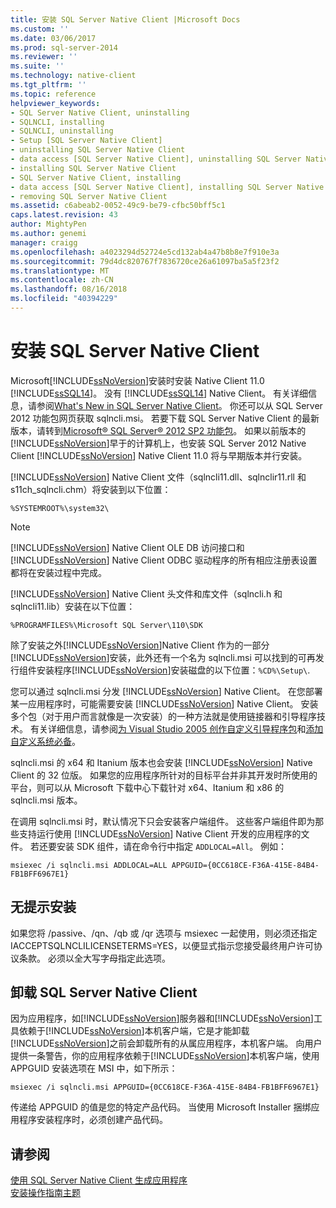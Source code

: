 ```yaml
---
title: 安装 SQL Server Native Client |Microsoft Docs
ms.custom: ''
ms.date: 03/06/2017
ms.prod: sql-server-2014
ms.reviewer: ''
ms.suite: ''
ms.technology: native-client
ms.tgt_pltfrm: ''
ms.topic: reference
helpviewer_keywords:
- SQL Server Native Client, uninstalling
- SQLNCLI, installing
- SQLNCLI, uninstalling
- Setup [SQL Server Native Client]
- uninstalling SQL Server Native Client
- data access [SQL Server Native Client], uninstalling SQL Server Native Client
- installing SQL Server Native Client
- SQL Server Native Client, installing
- data access [SQL Server Native Client], installing SQL Server Native Client
- removing SQL Server Native Client
ms.assetid: c6abeab2-0052-49c9-be79-cfbc50bff5c1
caps.latest.revision: 43
author: MightyPen
ms.author: genemi
manager: craigg
ms.openlocfilehash: a4023294d52724e5cd132ab4a47b8b8e7f910e3a
ms.sourcegitcommit: 79d4dc820767f7836720ce26a61097ba5a5f23f2
ms.translationtype: MT
ms.contentlocale: zh-CN
ms.lasthandoff: 08/16/2018
ms.locfileid: "40394229"
---
```

# <a name="installing-sql-server-native-client"></a>安装 SQL Server Native Client
  Microsoft[!INCLUDE[ssNoVersion](../../../includes/ssnoversion-md.md)]安装时安装 Native Client 11.0 [!INCLUDE[ssSQL14](../../../includes/sssql14-md.md)]。 没有 [!INCLUDE[ssSQL14](../../../includes/sssql14-md.md)] Native Client。 有关详细信息，请参阅[What's New in SQL Server Native Client](../sql-server-native-client.md)。 你还可以从 SQL Server 2012 功能包网页获取 sqlncli.msi。 若要下载 SQL Server Native Client 的最新版本，请转到[Microsoft® SQL Server® 2012 SP2 功能包](http://www.microsoft.com/en-us/download/details.aspx?id=43339)。 如果以前版本的[!INCLUDE[ssNoVersion](../../../includes/ssnoversion-md.md)]早于的计算机上，也安装 SQL Server 2012 Native Client [!INCLUDE[ssNoVersion](../../../includes/ssnoversion-md.md)] Native Client 11.0 将与早期版本并行安装。  
  
 [!INCLUDE[ssNoVersion](../../../includes/ssnoversion-md.md)] Native Client 文件（sqlncli11.dll、sqlnclir11.rll 和 s11ch_sqlncli.chm）将安装到以下位置：  
  
 `%SYSTEMROOT%\system32\`  
  
> [!NOTE]  
>  [!INCLUDE[ssNoVersion](../../../includes/ssnoversion-md.md)] Native Client OLE DB 访问接口和 [!INCLUDE[ssNoVersion](../../../includes/ssnoversion-md.md)] Native Client ODBC 驱动程序的所有相应注册表设置都将在安装过程中完成。  
  
 [!INCLUDE[ssNoVersion](../../../includes/ssnoversion-md.md)] Native Client 头文件和库文件（sqlncli.h 和 sqlncli11.lib）安装在以下位置：  
  
 `%PROGRAMFILES%\Microsoft SQL Server\110\SDK`  
  
 除了安装之外[!INCLUDE[ssNoVersion](../../../includes/ssnoversion-md.md)]Native Client 作为的一部分[!INCLUDE[ssNoVersion](../../../includes/ssnoversion-md.md)]安装，此外还有一个名为 sqlncli.msi 可以找到的可再发行组件安装程序[!INCLUDE[ssNoVersion](../../../includes/ssnoversion-md.md)]安装磁盘的以下位置：`%CD%\Setup\`.  
  
 您可以通过 sqlncli.msi 分发 [!INCLUDE[ssNoVersion](../../../includes/ssnoversion-md.md)] Native Client。 在您部署某一应用程序时，可能需要安装 [!INCLUDE[ssNoVersion](../../../includes/ssnoversion-md.md)] Native Client。 安装多个包（对于用户而言就像是一次安装）的一种方法就是使用链接器和引导程序技术。 有关详细信息，请参阅[为 Visual Studio 2005 创作自定义引导程序包](http://go.microsoft.com/fwlink/?LinkId=115667)和[添加自定义系统必备](http://go.microsoft.com/fwlink/?LinkId=115668)。  
  
 sqlncli.msi 的 x64 和 Itanium 版本也会安装 [!INCLUDE[ssNoVersion](../../../includes/ssnoversion-md.md)] Native Client 的 32 位版。 如果您的应用程序所针对的目标平台并非其开发时所使用的平台，则可以从 Microsoft 下载中心下载针对 x64、Itanium 和 x86 的 sqlncli.msi 版本。  
  
 在调用 sqlncli.msi 时，默认情况下只会安装客户端组件。 这些客户端组件即为那些支持运行使用 [!INCLUDE[ssNoVersion](../../../includes/ssnoversion-md.md)] Native Client 开发的应用程序的文件。 若还要安装 SDK 组件，请在命令行中指定 `ADDLOCAL=All`。 例如：  
  
 `msiexec /i sqlncli.msi ADDLOCAL=ALL APPGUID={0CC618CE-F36A-415E-84B4-FB1BFF6967E1}`  
  
## <a name="silent-install"></a>无提示安装  
 如果您将 /passive、/qn、/qb 或 /qr 选项与 msiexec 一起使用，则必须还指定 IACCEPTSQLNCLILICENSETERMS=YES，以便显式指示您接受最终用户许可协议条款。 必须以全大写字母指定此选项。  
  
## <a name="uninstalling-sql-server-native-client"></a>卸载 SQL Server Native Client  
 因为应用程序，如[!INCLUDE[ssNoVersion](../../../includes/ssnoversion-md.md)]服务器和[!INCLUDE[ssNoVersion](../../../includes/ssnoversion-md.md)]工具依赖于[!INCLUDE[ssNoVersion](../../../includes/ssnoversion-md.md)]本机客户端，它是才能卸载[!INCLUDE[ssNoVersion](../../../includes/ssnoversion-md.md)]之前会卸载所有的从属应用程序，本机客户端。 向用户提供一条警告，你的应用程序依赖于[!INCLUDE[ssNoVersion](../../../includes/ssnoversion-md.md)]本机客户端，使用 APPGUID 安装选项在 MSI 中，如下所示：  
  
 `msiexec /i sqlncli.msi APPGUID={0CC618CE-F36A-415E-84B4-FB1BFF6967E1}`  
  
 传递给 APPGUID 的值是您的特定产品代码。 当使用 Microsoft Installer 捆绑应用程序安装程序时，必须创建产品代码。  
  
## <a name="see-also"></a>请参阅  
 [使用 SQL Server Native Client 生成应用程序](installing-sql-server-native-client.md)   
 [安装操作指南主题](../../../sql-server/install/installation-how-to-topics.md)  
  
  
